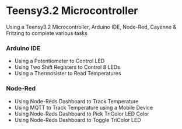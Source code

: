# Teensy3.2 Microcontroller 
<p>Using a Teensy3.2 Microcontroller, Arduino IDE, Node-Red, Cayenne & Fritzing to complete various tasks</p>
<h3>Arduino IDE</h3>

<ul>
    <li>Using a Potentiometer to Control LED</li>
    <li>Using Two Shift Registers to Control 8 LEDs</li>
    <li>Using a Thermosister to Read Temperatures</li>
 </ul>
 <h3>Node-Red</h3>
<ul>
    <li>Using Node-Reds Dashboard to Track Temperature</li>
    <li>Using MQTT to Track Temperature using a Mobile Device</li>
    <li>Using Node-Reds Dashboard to Pick TriColor LED Color</li>
    <li>Using Node-Reds Dashboard to Toggle TriColor LED </li>
 </ul>